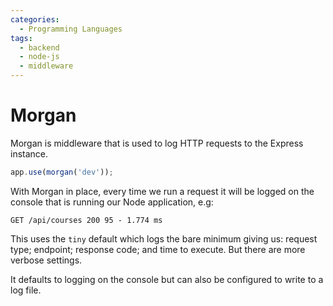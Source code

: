 ```yaml
---
categories:
  - Programming Languages
tags:
  - backend
  - node-js
  - middleware
---
```


# Morgan

Morgan is middleware that is used to log HTTP requests to the Express instance.

```js
app.use(morgan('dev'));
```

With Morgan in place, every time we run a request it will be logged on the console that is running our Node application, e.g:

```plain
GET /api/courses 200 95 - 1.774 ms
```

This uses the `tiny` default which logs the bare minimum giving us: request type; endpoint; response code; and time to execute. But there are more verbose settings.

It defaults to logging on the console but can also be configured to write to a log file.
